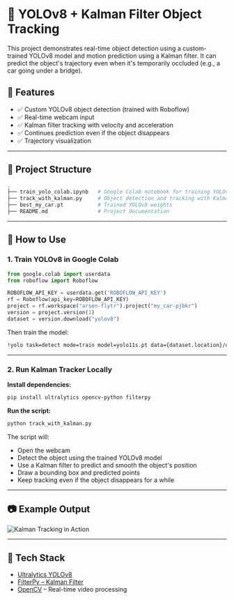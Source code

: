# 🚗 YOLOv8 + Kalman Filter Object Tracking

This project demonstrates real-time object detection using a custom-trained YOLOv8 model and motion prediction using a Kalman filter. It can predict the object's trajectory even when it's temporarily occluded (e.g., a car going under a bridge).

## 📌 Features

- ✅ Custom YOLOv8 object detection (trained with Roboflow)
- ✅ Real-time webcam input
- ✅ Kalman filter tracking with velocity and acceleration
- ✅ Continues prediction even if the object disappears
- ✅ Trajectory visualization

---

## 📁 Project Structure

```bash
.
├── train_yolo_colab.ipynb   # Google Colab notebook for training YOLOv8
├── track_with_kalman.py     # Object detection and tracking with Kalman filter
├── best_my_car.pt           # Trained YOLOv8 weights
├── README.md                # Project documentation
```

---

## 🚀 How to Use

### 1. Train YOLOv8 in Google Colab

```python
from google.colab import userdata
from roboflow import Roboflow

ROBOFLOW_API_KEY = userdata.get('ROBOFLOW_API_KEY')
rf = Roboflow(api_key=ROBOFLOW_API_KEY)
project = rf.workspace("arsen-flytr").project("my_car-pjbkr")
version = project.version(1)
dataset = version.download("yolov8")
```

Then train the model:

```bash
!yolo task=detect mode=train model=yolo11s.pt data={dataset.location}/data.yaml epochs=50 imgsz=640 plots=True
```

---

### 2. Run Kalman Tracker Locally

**Install dependencies:**

```bash
pip install ultralytics opencv-python filterpy
```

**Run the script:**

```bash
python track_with_kalman.py
```

The script will:

- Open the webcam
- Detect the object using the trained YOLOv8 model
- Use a Kalman filter to predict and smooth the object's position
- Draw a bounding box and predicted points
- Keep tracking even if the object disappears for a while

---

## 📷 Example Output

![Kalman Tracking in Action](tracking.gif)

---

## 🧠 Tech Stack

- [Ultralytics YOLOv8](https://github.com/ultralytics/ultralytics)
- [FilterPy – Kalman Filter](https://github.com/rlabbe/filterpy)
- [OpenCV](https://opencv.org/) – Real-time video processing


